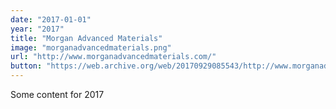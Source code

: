 ```yaml
---
date: "2017-01-01"
year: "2017"
title: "Morgan Advanced Materials"
image: "morganadvancedmaterials.png"
url: "http://www.morganadvancedmaterials.com/"
button: "https://web.archive.org/web/20170929085543/http://www.morganadvancedmaterials.com/"
---
```


Some content for 2017
